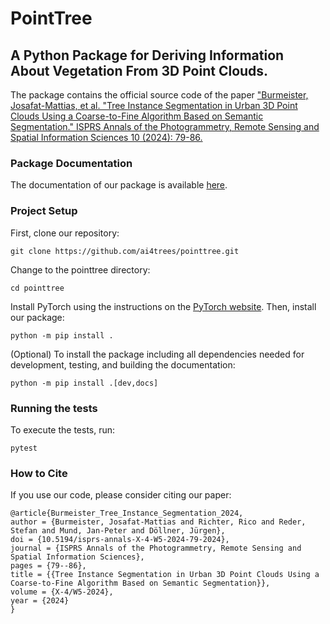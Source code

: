 # PointTree

## A Python Package for Deriving Information About Vegetation From 3D Point Clouds.

The package contains the official source code of the paper ["Burmeister, Josafat-Mattias, et al. "Tree Instance Segmentation in Urban 3D Point Clouds Using a Coarse-to-Fine Algorithm Based on Semantic Segmentation." ISPRS Annals of the Photogrammetry, Remote Sensing and Spatial Information Sciences 10 (2024): 79-86.](https://isprs-annals.copernicus.org/articles/X-4-W5-2024/79/2024/isprs-annals-X-4-W5-2024-79-2024.pdf)

### Package Documentation

The documentation of our package is available [here](https://ai4trees.github.io/pointtree/).

### Project Setup

First, clone our repository:

```
git clone https://github.com/ai4trees/pointtree.git
```

Change to the pointtree directory:

```
cd pointtree
```

Install PyTorch using the instructions on the [PyTorch website](https://pytorch.org/get-started/locally/). Then, install our package:

```
python -m pip install .
```

(Optional) To install the package including all dependencies needed for development, testing, and building the documentation:

```
python -m pip install .[dev,docs]
```

### Running the tests

To execute the tests, run:

```
pytest 
```

### How to Cite

If you use our code, please consider citing our paper:

```
@article{Burmeister_Tree_Instance_Segmentation_2024,
author = {Burmeister, Josafat-Mattias and Richter, Rico and Reder, Stefan and Mund, Jan-Peter and Döllner, Jürgen},
doi = {10.5194/isprs-annals-X-4-W5-2024-79-2024},
journal = {ISPRS Annals of the Photogrammetry, Remote Sensing and Spatial Information Sciences},
pages = {79--86},
title = {{Tree Instance Segmentation in Urban 3D Point Clouds Using a Coarse-to-Fine Algorithm Based on Semantic Segmentation}},
volume = {X-4/W5-2024},
year = {2024}
}
```
